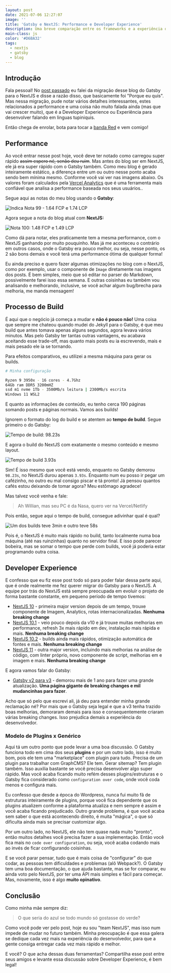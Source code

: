 ```yaml
---
layout: post
date: 2021-07-06 12:27:07
image: ''
title: 'Gatsby e NextJS: Performance e Developer Experience'
description: Uma breve comparação entre os frameworks e a experiência de desenvolvimento.
main-class: js
color: '#D6BA32'
tags:
  - nextjs
  - gatsby
  - blog
---
```


## Introdução

Fala pessoal! No [post passado](https://willianjusten.com.br/migrei-meu-blog-do-gatsby-para-o-nextjs) eu falei da migração desse blog do Gatsby para o NextJS e disse a razão disso, que basicamente foi "Porque eu quis". Mas nessa migração, pude notar vários detalhes interessantes, estes relacionados a performance e uma coisa não muito falada ainda (mas que vai crescer muito), que é a Developer Experience ou Experiência para desenvolver falando em linguas tupiniquis.

Então chega de enrolar, bota para tocar a [banda Red](https://open.spotify.com/artist/01crEa9G3pNpXZ5m7wuHOk?si=UldtaNAuTe6MwLVKhBe1lg&dl_branch=1) e vem comigo!

## Performance

Ao você entrar nesse post hoje, você deve ter notado como carregou super rápido ~~assim espero né, senão deu ruim~~. Mas antes do blog ser em NextJS, ele já era super rápido com o Gatsby também. Como meu blog é gerado inteiramente estático, a diferença entre um ou outro nesse ponto acaba sendo bem mínima mesmo. Conforme você vai ver nas imagens abaixo. Os valores foram calculados pela [Vercel Analytics](https://vercel.com/analytics) que é uma ferramenta mais confiável que analisa a performance baseada nos seus usuários..

Segue aqui as notas do meu blog usando o **Gatsby**:

![Indica Nota 99 - 1.64 FCP e 1.74 LCP](/assets/img/gatsby-perf.png)

Agora segue a nota do blog atual com **NextJS:**

![Nota 100: 1.48 FCP e 1.49 LCP](/assets/img/next-perf.png)

Como dá para notar, eles praticamente tem a mesma performance, com o NextJS ganhando por muito pouquinho. Mas já me aconteceu o contrário em outros casos, onde o Gatsby era pouco melhor, ou seja, nesse ponto, os 2 são bons demais e você terá uma performance ótima de qualquer forma!

Eu ainda preciso e quero fazer algumas otimizações no blog com o NextJS, como por exemplo, usar o componente de `Image` diretamente nas imagens dos posts. É bem simples, meio que só editar no parser do Markdown, possivelmente farei isso essa semana. E outras coisinhas eu também vou analisando e melhorando, inclusive, se você achar algum bug/brecha para melhoria, me manda mensagem!

## Processo de Build

É aqui que o negócio já começa a mudar e **não é pouco não!** Uma coisa que sempre me chateou quando mudei do Jekyll para o Gatsby, é que meu build que antes tomava apenas alguns segundos, agora levava vários minutos. Mas pelo Gatsby ter tantas outras vantagens, eu acabava aceitando esse trade-off, mas quanto mais posts eu ia escrevendo, mais e mais pesado ele ia se tornando.

Para efeitos comparativos, eu utilizei a mesma máquina para gerar os builds.

```sh
# Minha configuração

Ryzen 9 3950x - 16 cores - 4.7Ghz
64Gb ram DDR5 3200mHZ
ssd m1 nvme 1Tb - 3500Mb/s leitura | 2300Mb/s escrita
Windows 11 WSL2
```

E quanto as informações de conteúdo, eu tenho cerca 190 páginas somando posts e páginas normais. Vamos aos builds!

Ignorem o formato do log do build e se atentem ao **tempo de build**. Segue primeiro o do Gatsby:

![Tempo de build: 98.23s](/assets/img/gatsby-build.jpeg)

E agora o build do NextJS com exatamente o mesmo conteúdo e mesmo layout.

![Tempo de build 3.93s](/assets/img/next-build.jpeg)

Sim! É isso mesmo que você está vendo, enquanto no Gatsby demorou `98.23s`, no NextJS durou apenas `3.93s`. Enquanto num eu posso ir pegar um cafézinho, no outro eu mal consigo piscar e tá pronto! Já pensou quantos cafés estou deixando de tomar agora? Meu estômago agradece!

Mas talvez você venha e fale:

> Ah Willian, mas seu PC é da Nasa, quero ver na Vercel/Netlify

Pois então, segue aqui o tempo de build, consegue adivinhar qual é qual?

![Um dos builds teve 3min e outro teve 58s](/assets/img/build-vercel.png)

Pois é, o NextJS é muito mais rápido no build, tanto localmente numa boa máquina (até nas ruinzinhas) quanto no servidor final. E isso pode parecer bobeira, mas se somar o tempo que perde com builds, você já poderia estar programando outra coisa.

## Developer Experience

E confesso que eu fiz esse post todo só para poder falar dessa parte aqui, que é onde realmente me fez querer migrar do Gatsby para o NextJS. A equipe por trás do NextJS está sempre preocupada em evoluir o projeto de forma bastante constante, em pequeno período de tempo tivemos:

- [NextJS 10](https://nextjs.org/blog/next-10) - primeira major version depois de um tempo, trouxe componente de Imagem, Analytics, rotas internacionalizadas. **Nenhuma breaking change**
- [NextJS 10.1](https://nextjs.org/blog/next-10-1) - veio pouco depois da v10 e já trouxe muitas melhorias em performance, refresh 3x mais rápido em dev, instalação mais rápida e mais. **Nenhuma breaking change**
- [NextJS 10.2](https://nextjs.org/blog/next-10-2) - builds ainda mais rápidos, otimização automática de fontes e mais. **Nenhuma breaking change**
- [NextJS 11](https://nextjs.org/blog/next-11) - outra major version, incluindo mais melhorias na análise de código, com linter próprio, novo componente de script, melhorias em e imagem e mais. **Nenhuma breaking change**

E agora vamos falar do Gatsby:

- [Gatsby v2 para v3](https://www.gatsbyjs.com/docs/reference/release-notes/migrating-from-v2-to-v3/) - demorou mais de 1 ano para fazer uma grande atualização. **Uma página gigante de breaking changes e mil mudancinhas para fazer**.

Acho que só pelo que escrevi ali, já deu para entender minha grande reclamação né? Por mais que o Gatsby seja legal e que a v3 tenha trazido boas melhorias, demoraram demais para isso e consequentemente criaram várias breaking changes. Isso prejudica demais a experiência do desenvolvedor.

### Modelo de Plugins x Genérico

Aqui tá um outro ponto que pode levar a uma boa discussão. O Gatsby funciona todo em cima dos seus **plugins** e por um outro lado, isso é muito bom, pois ele tem uma "marketplace" com plugin para tudo. Precisa de um plugin para trabalhar com GraphCMS? Ele tem. Gerar sitemap? Tem plugin também. Isso auxilia bastante se você precisa desenvolver algo super rápido. Mas você acaba ficando muito refém desses plugins/estruturas e o Gatsby fica considerado como `configuration over code`, onde você coda menos e configura mais.

Eu confesso que desde a época do Wordpress, nunca fui muito fã de estruturas inteiramente de plugins, porque você fica dependente que os plugins atualizem conforme a plataforma atualiza e nem sempre é assim e você acaba ficando prejudicado. Outro grande problema, é que você acaba sem saber o que está acontecendo direito, é muita "mágica", o que só dificulta ainda mais se precisar customizar algo.

Por um outro lado, no NextJS, ele não tem quase nada muito "pronto", então muitos detalhes você precisa fazer a sua implementação. Então você fica mais no `code over configuration`, ou seja, você acaba codando mais ao invés de ficar configurando coisinhas.

E se você parar pensar, tudo que é mais coisa de "configurar" do que codar, as pessoas tem dificuldades e problemas (alô Webpack?). O Gatsby tem uma boa documentação, o que ajuda bastante, mas se for comparar, eu ainda voto pelo NextJS, por ter uma API mais simples e fácil para começar. Mas, novamente, isso é algo **muito opinativo**.

## Conclusão

Como minha mãe sempre diz:

> O que seria do azul se todo mundo só gostasse do verde?

Como você pode ver pelo post, hoje eu sou "team NextJS", mas isso num impede de mudar no futuro também. Minha preocupação é que essa galera se dedique cada vez mais na experiência do desenvolvedor, para que a gente consiga entregar cada vez mais rápido e melhor.

E você? O que acha dessas duas ferramentas? Compartilha esse post entre seus amigos e levante essa discussão sobre Developer Experience, é bem legal!
